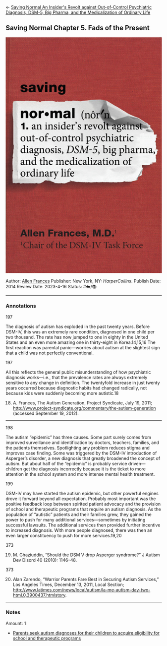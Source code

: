 \<- [Saving Normal An Insider's Revolt against Out-of-Control Psychiatric Diagnosis, DSM-5, Big Pharma, and the Medicalization of Ordinary Life](Saving%20Normal%20An%20Insider's%20Revolt%20against%20Out-of-Control%20Psychiatric%20Diagnosis,%20DSM-5,%20Big%20Pharma,%20and%20the%20Medicalization%20of%20Ordinary%20Life.md)

## Saving Normal Chapter 5. Fads of the Present

[ ![150](%E2%9A%99%EF%B8%8F%20Tools/%F0%9F%93%B8%20Images/46852A46-05A4-4560-BD83-A959974C28A6.jpeg) ](https://www.amazon.com/gp/aw/d/B009NFMITE/ref=tmm_kin_swatch_0?ie=UTF8&qid=1673050346&sr=8-1)

Author: [Allen Frances]()
Publisher: New York, NY: *HarperCollins*.
Publish Date: 2014
Review Date: 2023-4-16
Status: #☁️/📚 

---

### Annotations

197

The diagnosis of autism has exploded in the past twenty years. Before DSM-IV, this was an extremely rare condition, diagnosed in one child per two thousand. The rate has now jumped to one in eighty in the United States and an even more amazing one in thirty-eight in Korea.14,15,16 The first reaction was parental panic—worries about autism at the slightest sign that a child was not perfectly conventional.

197

All this reflects the general public misunderstanding of how psychiatric diagnosis works—i.e., that the prevalence rates are always extremely sensitive to any change in definition. The twentyfold increase in just twenty years occurred because diagnostic habits had changed radically, not because kids were suddenly becoming more autistic.18

18. A. Frances, The Autism Generation, Project Syndicate, July 19, 2011; http://www.project-syndicate.org/commentary/the-autism-generation (accessed September 19, 2012).

---

198

The autism “epidemic” has three causes. Some part surely comes from improved surveillance and identification by doctors, teachers, families, and the patients themselves. Spotlighting any problem reduces stigma and improves case finding. Some was triggered by the DSM-IV introduction of Asperger’s disorder, a new diagnosis that greatly broadened the concept of autism. But about half of the “epidemic” is probably service driven—children get the diagnosis incorrectly because it is the ticket to more attention in the school system and more intense mental health treatment.

199

DSM-IV may have started the autism epidemic, but other powerful engines drove it forward beyond all expectation. Probably most important was the positive feedback loop between spirited patient advocacy and the provision of school and therapeutic programs that require an autism diagnosis. As the population of “autistic” patients and their families grew, they gained the power to push for many additional services—sometimes by initiating successful lawsuits. The additional services then provided further incentive to increased diagnosis. With more people diagnosed, there was then an even larger constituency to push for more services.19,20

373

19. M. Ghaziuddin, “Should the DSM V drop Asperger syndrome?” J Autism Dev Disord 40 (2010): 1146–48.

373

20. Alan Zarendo, “Warrior Parents Fare Best in Securing Autism Services,” Los Angeles Times, December 13, 2011, Local Section; http://www.latimes.com/news/local/autism/la-me-autism-day-two-html,0,3900437.htmlstory.

---

### Notes

Amount: 1

* [Parents seek autism diagnoses for their children to acquire eligibility for school and therapeutic programs](Parents%20seek%20autism%20diagnoses%20for%20their%20children%20to%20acquire%20eligibility%20for%20school%20and%20therapeutic%20programs.md)
